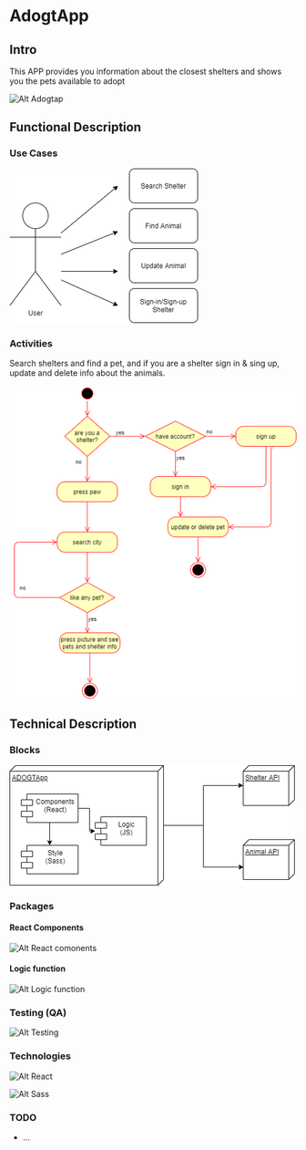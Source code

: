 # AdogtApp

## Intro

This APP provides you information about the closest shelters and shows you the pets available to adopt

![Alt Adogtap](https://media2.giphy.com/media/eYilisUwipOEM/giphy.gif?cid=ecf05e471g8xjdntjop71tdweqwwnuf5vdu8ru15eta7o9v1&rid=giphy.gif)

## Functional Description

### Use Cases

![Alt Use Cases](useCases.png)

### Activities

Search shelters and find a pet, and if you are a shelter sign in & sing up, update and delete info about the animals.

![Alt Operate Activity](opActivities.png)

## Technical Description

### Blocks

![Alt Blocks](blocks.png)

### Packages

#### React Components 

![Alt React comonents](componentsReact.png)

#### Logic function

![Alt Logic function](logic.png)

### Testing (QA)

![Alt Testing](testing.png)

### Technologies

![Alt React](https://blog.wildix.com/wp-content/uploads/2020/06/react-logo.jpg "React")

![Alt Sass](https://sass-lang.com/assets/img/logos/logo-b6e1ef6e.svg "Sass")

### TODO


- ...
